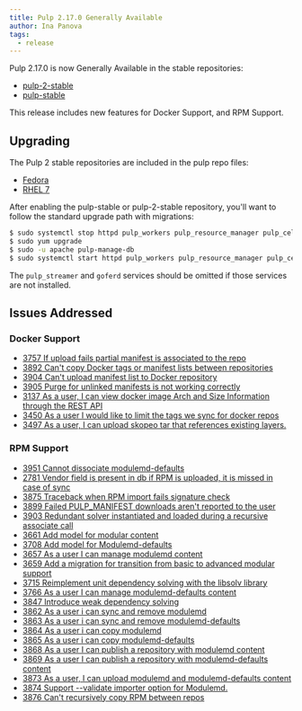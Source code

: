 ```yaml
---
title: Pulp 2.17.0 Generally Available
author: Ina Panova
tags:
  - release
---
```


Pulp 2.17.0 is now Generally Available in the stable repositories:

* [pulp-2-stable](https://repos.fedorapeople.org/pulp/pulp/stable/2/)
* [pulp-stable](https://repos.fedorapeople.org/pulp/pulp/stable/latest/)

This release includes new features for Docker Support, and RPM Support.

## Upgrading

The Pulp 2 stable repositories are included in the pulp repo files:

- [Fedora](https://repos.fedorapeople.org/repos/pulp/pulp/fedora-pulp.repo)
- [RHEL 7](https://repos.fedorapeople.org/repos/pulp/pulp/rhel-pulp.repo)

After enabling the pulp-stable or pulp-2-stable repository, you'll want to
follow the standard upgrade path with migrations:

```sh
$ sudo systemctl stop httpd pulp_workers pulp_resource_manager pulp_celerybeat pulp_streamer goferd
$ sudo yum upgrade
$ sudo -u apache pulp-manage-db
$ sudo systemctl start httpd pulp_workers pulp_resource_manager pulp_celerybeat pulp_streamer goferd
```

The `pulp_streamer` and `goferd` services should be omitted if those services are not installed.


## Issues Addressed

### Docker Support
- [3757	If upload fails partial manifest is associated to the repo](https://pulp.plan.io/issues/3757)
- [3892	Can't copy Docker tags or manifest lists between repositories](https://pulp.plan.io/issues/3892)
- [3904	Can't upload manifest list to Docker repository](https://pulp.plan.io/issues/3904)
- [3905	Purge for unlinked manifests is not working correctly](https://pulp.plan.io/issues/3905)
- [3137	As a user, I can view docker image Arch and Size Information through the REST API](https://pulp.plan.io/issues/3137)
- [3450	As a user I would like to limit the tags we sync for docker repos](https://pulp.plan.io/issues/3450)
- [3497	As a user, I can upload skopeo tar that references existing layers.](https://pulp.plan.io/issues/3497)

### RPM Support
- [3951	Cannot dissociate modulemd-defaults](https://pulp.plan.io/issues/3951)
- [2781	Vendor field is present in db if RPM is uploaded, it is missed in case of sync](https://pulp.plan.io/issues/2781)
- [3875	Traceback when RPM import fails signature check](https://pulp.plan.io/issues/3875)
- [3899	Failed PULP_MANIFEST downloads aren't reported to the user](https://pulp.plan.io/issues/3899)
- [3903	Redundant solver instantiated and loaded during a recursive associate call](https://pulp.plan.io/issues/3903)
- [3661	Add model for modular content](https://pulp.plan.io/issues/3661)
- [3708	Add model for Modulemd-defaults](https://pulp.plan.io/issues/3708)
- [3657	As a user I can manage modulemd content](https://pulp.plan.io/issues/3657)
- [3659	Add a migration for transition from basic to advanced modular support](https://pulp.plan.io/issues/3659)
- [3715	Reimplement unit dependency solving with the libsolv library](https://pulp.plan.io/issues/3715)
- [3766	As a user I can manage modulemd-defaults content](https://pulp.plan.io/issues/3766)
- [3847	Introduce weak dependency solving](https://pulp.plan.io/issues/3847)
- [3862	As a user i can sync and remove modulemd](https://pulp.plan.io/issues/3862)
- [3863	As a user i can sync and remove modulemd-defaults](https://pulp.plan.io/issues/3863)
- [3864	As a user i can copy modulemd](https://pulp.plan.io/issues/3864)
- [3865	As a user i can copy modulemd-defaults](https://pulp.plan.io/issues/3865)
- [3868	As a user I can publish a repository with modulemd content](https://pulp.plan.io/issues/3868)
- [3869	As a user I can publish a repository with modulemd-defaults content](https://pulp.plan.io/issues/3869)
- [3873	As a user, I can upload modulemd and modulemd-defaults content](https://pulp.plan.io/issues/3873)
- [3874	Support --validate importer option for Modulemd.](https://pulp.plan.io/issues/3874)
- [3876	Can't recursively copy RPM between repos](https://pulp.plan.io/issues/3876)
